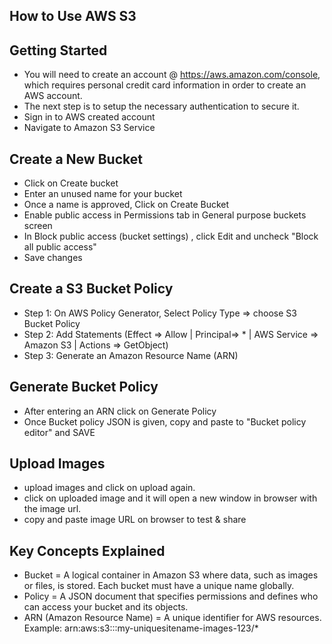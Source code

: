 ## **How to Use AWS S3**

## **Getting Started**
- You will need to create an account @ https://aws.amazon.com/console, which requires personal credit card information in order to create an AWS account. 
- The next step is to setup the necessary authentication to secure it.
- Sign in to AWS created account
- Navigate to Amazon S3 Service

## **Create a New Bucket**
- Click on Create bucket
- Enter an unused name for your bucket 
- Once a name is approved, Click on Create Bucket
- Enable public access in Permissions tab in General purpose buckets screen
- In Block public access (bucket settings) , click Edit and uncheck "Block all public access" 
- Save changes 

## **Create a S3 Bucket Policy**
- Step 1: On AWS Policy Generator, Select Policy Type => choose S3 Bucket Policy
- Step 2: Add Statements (Effect => Allow | Principal=> * | AWS Service => Amazon S3 |
    Actions => GetObject)
- Step 3: Generate an Amazon Resource Name (ARN) 

## **Generate Bucket Policy**
- After entering an ARN click on Generate Policy
- Once Bucket policy JSON is given, copy and paste to "Bucket policy editor" and SAVE

## **Upload Images**
- upload images and click on upload again.
- click on uploaded image and it will open a new window in browser with the image url.
- copy and paste image URL on browser to test & share

## **Key Concepts Explained**
- Bucket = A logical container in Amazon S3 where data, such as images or files, is stored. Each bucket must have a unique name globally.
- Policy = A JSON document that specifies permissions and defines who can access your bucket and its objects.
- ARN (Amazon Resource Name) = A unique identifier for AWS resources. Example: arn:aws:s3:::my-uniquesitename-images-123/* 